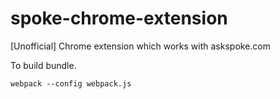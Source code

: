 # spoke-chrome-extension
[Unofficial] Chrome extension which works with askspoke.com

To build bundle.
```
webpack --config webpack.js
``` 
